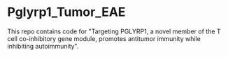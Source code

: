 # Pglyrp1_Tumor_EAE

This repo contains code for "Targeting PGLYRP1, a novel member of the T cell co-inhibitory gene module, promotes antitumor immunity while inhibiting autoimmunity".